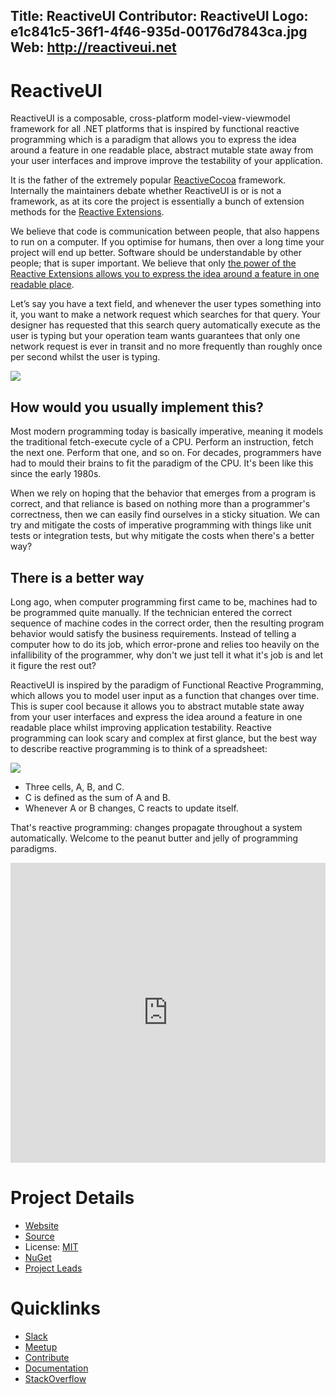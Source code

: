 Title: ReactiveUI
Contributor: ReactiveUI
Logo: e1c841c5-36f1-4f46-935d-00176d7843ca.jpg
Web: http://reactiveui.net
---
# ReactiveUI

ReactiveUI is a composable, cross-platform model-view-viewmodel framework for all .NET platforms that is inspired by functional reactive programming which is a paradigm that allows you to express the idea around a feature in one readable place, abstract mutable state away from your user interfaces and improve improve the testability of your application.

It is the father of the extremely popular <a href="https://github.com/ReactiveCocoa/">ReactiveCocoa</a> framework. Internally the maintainers debate whether ReactiveUI is or is not a framework, as at its core the project is essentially a bunch of extension methods for the <a href="https://dotnetfoundation.org/reactive-extensions-for-net">Reactive Extensions</a>.

We believe that code is communication between people, that also happens to run on a computer. If you optimise for humans, then over a long time your project will end up better. Software should be understandable by other people; that is super important. We believe that only <a href="https://www.youtube.com/watch?v=5DZ8nC0ENdg" target="_blank">the power of the Reactive Extensions allows you to express the idea around a feature in one readable place</a>.

Let’s say you have a text field, and whenever the user types something into it, you want to make a network request which searches for that query. Your designer has requested that this search query automatically execute as the user is typing but your operation team wants guarantees that only one network request is ever in transit and no more frequently than roughly once per second whilst the user is typing.</p>

<img src="assets/projects/search-autocomplete.gif" />

## How would you usually implement this?

Most modern programming today is basically imperative, meaning it models the traditional fetch-execute cycle of a CPU. Perform an instruction, fetch the next one. Perform that one, and so on. For decades, programmers have had to mould their brains to fit the paradigm of the CPU. It's been like this since the early 1980s.

When we rely on hoping that the behavior that emerges from a program is correct, and that reliance is based on nothing more than a programmer's correctness, then we can easily find ourselves in a sticky situation. We can try and mitigate the costs of imperative programming with things like unit tests or integration tests, but why mitigate the costs when there's a better way?

## There is a better way

Long ago, when computer programming first came to be, machines had to be programmed quite manually. If the technician entered the correct sequence of machine codes in the correct order, then the resulting program behavior would satisfy the business requirements.  Instead of telling a computer how to do its job, which error-prone and relies too heavily on the infallibility of the programmer, why don't we just tell it what it's job is and let it figure the rest out?

ReactiveUI is inspired by the paradigm of Functional Reactive Programming, which allows you to model user input as a function that changes over time. This is super cool because it allows you to abstract mutable state away from your user interfaces and express the idea around a feature in one readable place whilst improving application testability. Reactive programming can look scary and complex at first glance, but the best way to describe reactive programming is to think of a spreadsheet:

<img src="assets/projects/frp-excel.gif" />


<ul>
    <li>Three cells, A, B, and C.</li>
    <li>C is defined as the sum of A and B.</li>
    <li>Whenever A or B changes, C reacts to update itself.</li>
</ul>

<p>That's reactive programming: changes propagate throughout a system automatically. Welcome to the peanut butter and jelly of programming paradigms.</p>

<iframe width="100%" height="480" src="https://www.youtube.com/embed/DYEbUF4xs1Q" frameborder="0" allowfullscreen></iframe>

# Project Details

* [Website](https://www.reactiveui.net)
* [Source](https://github.com/reactiveui/reactiveui)
* License: [MIT](https://github.com/reactiveui/reactiveui/blob/master/LICENSE)
* [NuGet](https://www.nuget.org/packages/reactiveui)
* [Project Leads](https://github.com/reactiveui/reactiveui/#core-team)

# Quicklinks

* [Slack](https://reactiveui.net/slack)
* [Meetup](https://reactiveui.net/meetup)
* [Contribute](https://reactiveui.net/contribute)
* [Documentation](https://reactiveui.net/docs)
* [StackOverflow](https://reactiveui.net/stack-overflow)
